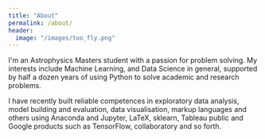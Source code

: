 ```yaml
---
title: "About"
permalink: /about/
header:
  image: "/images/too_fly.png"
---
```

I'm an Astrophysics Masters student with a passion for problem solving. My interests include Machine Learning, and Data Science in general, supported by half a dozen years of using Python to solve academic and research problems.


I have recently built reliable competences in exploratory data analysis, model building and evaluation, data visualisation, markup languages and others using Anaconda and Jupyter, LaTeX, sklearn, Tableau public and Google products such as TensorFlow, collaboratory and so forth.
